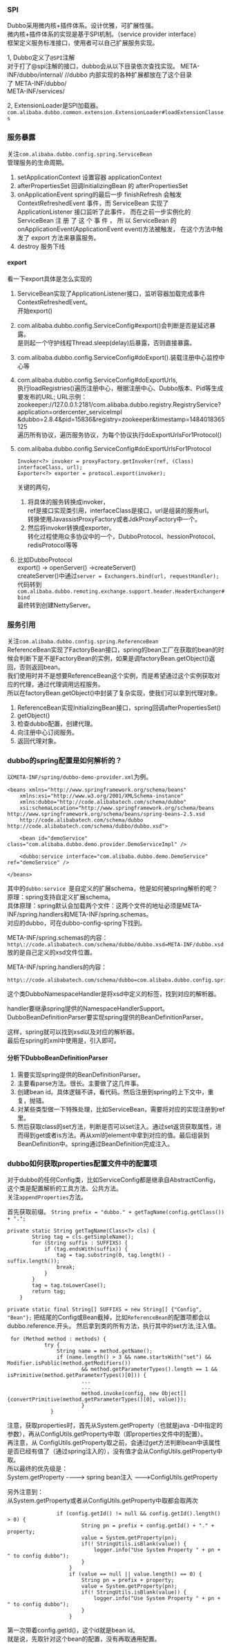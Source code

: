 ### SPI
Dubbo采用微内核+插件体系。设计优雅，可扩展性强。  
微内核+插件体系的实现是基于SPI机制。（service provider interface）  
框架定义服务标准接口，使用者可以自己扩展服务实现。  

1, Dubbo定义了`@SPI`注解  
对于打了@spi注解的接口，dubbo会从以下目录依次查找实现。
META-INF/dubbo/internal/ //dubbo 内部实现的各种扩展都放在了这个目录  
了
META-INF/dubbo/  
META-INF/services/  

2, ExtensionLoader是SPI加载器。
`com.alibaba.dubbo.common.extension.ExtensionLoader#loadExtensionClasses`

### 服务暴露
关注`com.alibaba.dubbo.config.spring.ServiceBean`  
管理服务的生命周期。  

1. setApplicationContext 设置容器 applicationContext
2. afterPropertiesSet 回调InitializingBean 的 afterPropertiesSet  
3. onApplicationEvent spring的最后一步 finishRefresh 会触发 ContextRefreshedEvent 事件，而 ServiceBean
实现了 ApplicationListener 接口监听了此事件， 而在之前一步实例化的
ServiceBean 注 册 了 这 个 事 件 ， 所 以 ServiceBean 的
onApplicationEvent(ApplicationEvent event)方法被触发， 在这个方法中触
发了 export 方法来暴露服务。  
4. destroy 服务下线  

#### export
看一下export具体是怎么实现的  

1. ServiceBean实现了ApplicationListener接口，监听容器加载完成事件ContextRefreshedEvent。  
开始export()  
2. com.alibaba.dubbo.config.ServiceConfig#export()会判断是否是延迟暴露。  
是则起一个守护线程Thread.sleep(delay)后暴露，否则直接暴露。
3. com.alibaba.dubbo.config.ServiceConfig#doExport().装载注册中心监控中心等
4. com.alibaba.dubbo.config.ServiceConfig#doExportUrls,  
执行loadRegistries()遍历注册中心，根据注册中心、Dubbo版本、Pid等生成要发布的URL;
URL示例： zookeeper://127.0.0.1:2181/com.alibaba.dubbo.registry.RegistryService?application=ordercenter_serviceImpl
&dubbo=2.8.4&pid=15836&registry=zookeeper&timestamp=1484018365125  
遍历所有协议，遍历服务协议，为每个协议执行doExportUrlsFor1Protocol()
5. com.alibaba.dubbo.config.ServiceConfig#doExportUrlsFor1Protocol
	
	```
	Invoker<?> invoker = proxyFactory.getInvoker(ref, (Class) interfaceClass, url);
	Exporter<?> exporter = protocol.export(invoker);
	```
	关键的两句，  

	1. 将具体的服务转换成invoker，  
	ref是接口实现类引用，interfaceClass是接口，url是组装的服务url。  
	转换使用JavassistProxyFactory或者JdkProxyFactory中一个。
	2. 然后将invoker转换成exporter。  
	转化过程使用众多协议中的一个，DubboProtocol、hessionProtocol、redisProtocol等等

6. 比如DubboProtocol   
	export() -> openServer() ->createServer()  
	createServer()中通过`server = Exchangers.bind(url, requestHandler);`
	代码转到`com.alibaba.dubbo.remoting.exchange.support.header.HeaderExchanger#bind`  
	最终转到创建NettyServer。  
	

### 服务引用
关注`com.alibaba.dubbo.config.spring.ReferenceBean`  
ReferenceBean实现了FactoryBean接口，spring的bean工厂在获取的bean的时候会判断下是不是FactoryBean的实例，如果是调factoryBean.getObject()返回，否则返回bean。  
我们使用时并不是想要ReferenceBean这个实例，而是希望通过这个实例获取对应的代理，通过代理调用远程服务。  
所以在factoryBean.getObject()中封装了复杂实现，使我们可以拿到代理对象。  

1. ReferenceBean实现InitializingBean接口，spring回调afterPropertiesSet()
2. getObject()
3. 检查dubbo配置，创建代理。
4. 向注册中心订阅服务。
5. 返回代理对象。


### dubbo的spring配置是如何解析的？
以`META-INF/spring/dubbo-demo-provider.xml`为例。  

```
<beans xmlns="http://www.springframework.org/schema/beans"
	xmlns:xsi="http://www.w3.org/2001/XMLSchema-instance"
	xmlns:dubbo="http://code.alibabatech.com/schema/dubbo"
	xsi:schemaLocation="http://www.springframework.org/schema/beans http://www.springframework.org/schema/beans/spring-beans-2.5.xsd
	http://code.alibabatech.com/schema/dubbo http://code.alibabatech.com/schema/dubbo/dubbo.xsd">
	
	<bean id="demoService" class="com.alibaba.dubbo.demo.provider.DemoServiceImpl" />
	
	<dubbo:service interface="com.alibaba.dubbo.demo.DemoService" ref="demoService" />
	
</beans>
```
其中的`dubbo:service `是自定义的扩展schema，他是如何被spring解析的呢？  
原理：spring支持自定义扩展schema。  
具体原理：spring默认会加载两个文件：这两个文件的地址必须是META-INF/spring.handlers和META-INF/spring.schemas。  
对应的dubbo，可在dubbo-config-spring下找到。

META-INF/spring.schemas的内容：
`http\://code.alibabatech.com/schema/dubbo/dubbo.xsd=META-INF/dubbo.xsd`
放的是自己定义的xsd文件位置。 

META-INF/spring.handlers的内容：
```
http\://code.alibabatech.com/schema/dubbo=com.alibaba.dubbo.config.spring.schema.DubboNamespaceHandler
```
这个类DubboNamespaceHandler是将xsd中定义的标签，找到对应的解析器。

handler要继承spring提供的NamespaceHandlerSupport。  
DubboBeanDefinitionParser要实现spring提供的BeanDefinitionParser。  

这样，spring就可以找到xsd以及对应的解析器。  
最后在spring的xml中使用是，引入即可。

#### 分析下DubboBeanDefinitionParser
1. 需要实现spring提供的BeanDefinitionParser。
2. 主要看parse方法。很长。主要做了这几件事。
3. 创建bean id。具体逻辑不讲，看代码。然后注册到spring的上下文中，重复，抛错。
4. 对某些类型做一下特殊处理，比如ServiceBean，需要将对应的实现注册到ref里。  
5. 然后获取class的set方法，判断是否可以set注入。通过set返货获取属性，进而得到get或者is方法。再从xml的element中拿到对应的值。最后组装到BeanDefinition中。spring通过BeanDefinition完成注入。  

### dubbo如何获取properties配置文件中的配置项
对于dubbo的任何Config类，比如ServiceConfig都是继承自AbstractConfig，这个类是配置解析的工具方法、公共方法。  
关注`appendProperties`方法。  

首先获取前缀。
`String prefix = "dubbo." + getTagName(config.getClass()) + ".";`  

```
private static String getTagName(Class<?> cls) {
        String tag = cls.getSimpleName();
        for (String suffix : SUFFIXS) {
            if (tag.endsWith(suffix)) {
                tag = tag.substring(0, tag.length() - suffix.length());
                break;
            }
        }
        tag = tag.toLowerCase();
        return tag;
    }
```
`
 private static final String[] SUFFIXS = new String[] {"Config", "Bean"};
`
把结尾的Config或Bean截掉，比如`ReferenceBean`的配置项都会以dubbo.reference.开头。
然后拿到类的所有方法，执行其中的set方法,注入值。

```
 for (Method method : methods) {
            try {
                String name = method.getName();
                if (name.length() > 3 && name.startsWith("set") && Modifier.isPublic(method.getModifiers()) 
                        && method.getParameterTypes().length == 1 && isPrimitive(method.getParameterTypes()[0])) {
                        ...
                        ...
                        method.invoke(config, new Object[] {convertPrimitive(method.getParameterTypes()[0], value)});
                        }
              }
```

注意，获取properties时，首先从System.getProperty（也就是java -D中指定的参数），再从ConfigUtils.getProperty中取（即properties文件中的配置）。  
再注意，从   ConfigUtils.getProperty取之前，会通过get方法判断bean中该属性是否已经有值了（通过spring注入的），没有值才会从ConfigUtils.getProperty中取。  
所以最终的优先级是：  
System.getProperty ----> spring bean注入 --->ConfigUtils.getProperty

另外注意到：  
从System.getProperty或者从ConfigUtils.getProperty中取都会取两次

```
				if (config.getId() != null && config.getId().length() > 0) {
                        String pn = prefix + config.getId() + "." + property;
                        value = System.getProperty(pn);
                        if(! StringUtils.isBlank(value)) {
                            logger.info("Use System Property " + pn + " to config dubbo");
                        }
                    }
                    if (value == null || value.length() == 0) {
                        String pn = prefix + property;
                        value = System.getProperty(pn);
                        if(! StringUtils.isBlank(value)) {
                            logger.info("Use System Property " + pn + " to config dubbo");
                        }
                    }
```

第一次带着config.getId()，这个id就是bean id。  
就是说，先取针对这个bean的配置，没有再取通用配置。   




